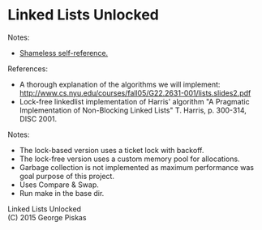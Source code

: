Linked Lists Unlocked
==========

Notes:
* [Shameless self-reference.](http://www.gpiskas.com/pdf/linkedlist_unlocked.pdf)

References:
* A thorough explanation of the algorithms we will implement:
http://www.cs.nyu.edu/courses/fall05/G22.2631-001/lists.slides2.pdf
* Lock-free linkedlist implementation of Harris' algorithm
"A Pragmatic Implementation of Non-Blocking Linked Lists"
T. Harris, p. 300-314, DISC 2001.

Notes:
* The lock-based version uses a ticket lock with backoff.
* The lock-free version uses a custom memory pool for allocations.
* Garbage collection is not implemented as maximum performance was goal purpose of this project.
* Uses Compare & Swap.
* Run make in the base dir.

Linked Lists Unlocked <br> (C) 2015 George Piskas
